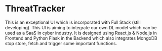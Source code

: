 # ThreatTracker
This is an exceptional UI which is incorporated with Full Stack (still developing). This UI is aiming to integrate our own DL model which can be used as a SaaS in cyber industry.
It is designed using React.js & Node.js in Frontend and Python Flask in the Backend which also integrates MongoDB stop store, fetch and trigger some important functions.
